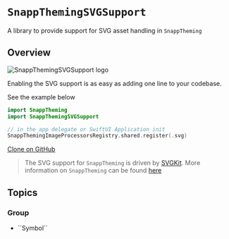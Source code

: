 # ``SnappThemingSVGSupport``

A library to provide support for SVG asset handling in `SnappTheming`

## Overview

![SnappThemingSVGSupport logo](logo.png)

Enabling the SVG support is as easy as adding one line to your codebase.

See the example below

```swift
import SnappTheming
import SnappThemingSVGSupport

// in the app delegate or SwiftUI Application init
SnappThemingImageProcessorsRegistry.shared.register(.svg)
```

[Clone on GitHub](https://github.com/Snapp-Mobile/SnappThemingSVGSupport)

> The SVG support for `SnappTheming` is driven by [SVGKit](https://github.com/svgkit/svgkit). More information on `SnappTheming` can be found  [here](https://ios-theming.snappmobile.io/documentation/snapptheming)

## Topics

### <!--@START_MENU_TOKEN@-->Group<!--@END_MENU_TOKEN@-->

- <!--@START_MENU_TOKEN@-->``Symbol``<!--@END_MENU_TOKEN@-->
